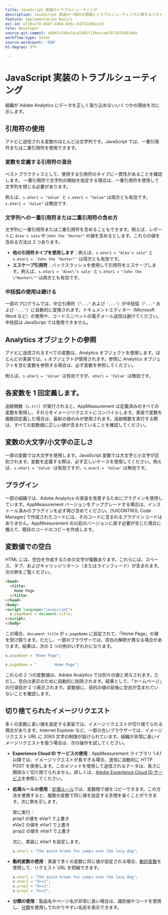 ```yaml
---
title: JavaScript 実装のトラブルシューティング
description: JavaScript 実装の一般的な問題とトラブルシューティングに関するベストプラクティスについて説明します。
feature: Implementation Basics
exl-id: e7181e78-65bf-446d-8d5c-b47323dbec1d
role: Developer
source-git-commit: a6967c7d4e1dca5491f13beccaa797167b503d6e
workflow-type: tm+mt
source-wordcount: '690'
ht-degree: 97%

---
```


# JavaScript 実装のトラブルシューティング

組織が Adobe Analytics にデータを正しく取り込めないいくつかの理由を次に示します。

## 引用符の使用

アドビに送信される変数のほとんどは文字列です。JavaScript では、一重引用符または二重引用符を使用できます。

### 変数を定義する引用符の混合

ベストプラクティスとして、使用する引用符のタイプに一貫性があることを確認します。 一重引用符で文字列の開始を指定する場合は、一重引用符を使用して文字列を閉じる必要があります。

例えば、`s.eVar1 = 'Value'` と `s.eVar1 = "Value"` は両方とも有効です。`s.eVar1 = 'Value"` は無効です.

### 文字列への一重引用符または二重引用符の含め方

文字列に一重引用符または二重引用符を含めることもできます。例えば、レポートに `Alex's sale` や `John the "Hunter"` の値を含めるとします。これらの値を含める方法は 2 つあります。

* **他の引用符タイプを使用します**：例えば、`s.eVar1 = "Alex's sale"` と `s.eVar1 = 'John the "Hunter"'` は両方とも有効です。
* **エスケープ引用符**：バックスラッシュを使用して引用符をエスケープします。例えば、`s.eVar1 = 'Alex\'s sale'` と `s.eVar1 = "John the \"Hunter\""` は両方とも有効です。

### 中括弧の使用は避ける

一部のプログラムでは、中立引用符（`"..."` および `'...'`）が中括弧（`"..."` および `'...'`）に自動的に変換されます。ドキュメントエディター（Microsoft Word など）の使用や、コードスニペットの電子メール送信は避けてください。中括弧は JavaScript では使用できません。

## Analytics オブジェクトの参照

アドビに送信されるすべての変数は、Analytics オブジェクトを使用します。ほとんどの実装では、`s` オブジェクトが使用されます。参照に Analytics オブジェクトを含む変数を参照する場合は、必ず変数を参照してください。

例えば、`s.eVar1 = 'Value'` は有効ですが、`eVar1 = 'Value'` は無効です。

## 各変数を 1 回定義します。

追跡関数（`s.t()`）が実行されると、AppMeasurement は定義済みのすべての変数を取得し、それらをイメージリクエストにコンパイルします。実装で変数を複数回定義した場合は、最新の値のみが使用されます。追跡関数を実行する際は、すべての変数値に正しい値が含まれていることを確認してください。

## 変数の大文字/小文字の正しさ

一部の変数では大文字を使用します。JavaScript 変数では大文字と小文字が区別されます。変数を定義する際は、必ず正しいケースを使用してください。例えば、`s.eVar1 = 'Value'` は有効ですが、`s.evar1 = 'Value'` は無効です。

## プラグイン

一部の組織では、Adobe Analytics の実装を改善するためにプラグインを使用しています。AppMeasurement バージョンをアップグレードする場合は、インストール済みのプラグインを必ず再び含めてください。[!UICONTROL Code Manager] で作成されたコードには、そのコードに含まれるプラグインコードはありません。AppMeasurement の以前のバージョンに戻す必要が生じた場合に備えて、既存のコードのコピーを作成します。

## 変数値での空白

HTML には、空白を作成するための文字が複数あります。これらには、スペース、タブ、およびキャリッジリターン（またはラインフィード）が含まれます。次の例をご覧ください。

```html
<head>
  <title>
    Home Page
  </title>
</head>
<body>
<script language="javascript">
  s.pageName = document.title;
</script>
</body>
```

この場合、`document.title` が `s.pageName` に設定されて、「Home Page」の値を受け取ります。ただし、一部のブラウザーでは、空白の解釈が異なる場合があります。結果は、次の 2 つの例のいずれかになります。

```js
s.pageName = "Home Page";
```

```js
s.pageName = "        Home Page";
```

これらの 2 つの変数値は、Adobe Analytics では別々の値と見なされます。ただし、空白は表示のために自動的に削除されます。結果として、「ホームページ」の行項目が 2 つ表示されます。変数値に、目的の値の前後に空白が含まれていないことを確認します。

## 切り捨てられたイメージリクエスト

多くの変数に長い値を設定する実装では、イメージリクエストが切り捨てられる場合があります。Internet Explorer など、一部の古いブラウザーでは、イメージリクエスト URL に 2083 文字の制限が設けられています。組織が非常に長いイメージリクエストを扱う場合は、次の操作を試してください。

* **Experience Cloud ID サービスの使用**：AppMeasurement ライブラリ 1.4.1 以降では、イメージリクエストが長すぎる場合、送信に自動的に HTTP POST を使用します。このメソッドを使用して送信されるデータは、長さに関係なく切り捨てられません。詳しくは、[Adobe Experience Cloud ID サービス](https://experienceleague.adobe.com/docs/id-service/using/home.html?lang=ja)を参照してください。
* **処理ルールの使用**：[処理ルール](/help/admin/tools/manage-rs/edit-settings/general/processing-rules/pr-overview.md)では、変数間で値をコピーできます。この方法を使用すると、複数の変数で同じ値を設定する手間を省くことができます。次に例を示します。

  常に実行：<br>prop1 の値を eVar1 で上書き<br>eVar2 の値を eVar1 で上書き<br>prop2 の値を eVar1 で上書き<br>

  次に、実装に eVar1 を設定します。

  ```js
  s.eVar1 = "The quick brown fox jumps over the lazy dog";
  ```

* **動的変数の使用**：実装で多くの変数に同じ値が設定される場合、[動的変数](/help/implement/vars/page-vars/dynamic-variables.md)を使用して、リクエスト URL を短縮できます。

  ```js
  s.eVar1 = "The quick brown fox jumps over the lazy dog";
  s.eVar2 = "D=v1";
  s.prop1 = "D=v1";
  s.prop2 = "D=v1";
  ```

* **分類の使用**：製品名やページ名が非常に長い場合は、識別値やコードを使用し、[分類](/help/components/classifications/classifications-overview.md)を使用してわかりやすい名前を表示できます。
